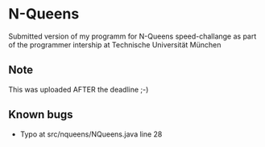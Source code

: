 N-Queens
========

Submitted version of my programm for N-Queens speed-challange as part of the programmer intership at Technische Universität München

Note
----
This was uploaded AFTER the deadline ;-)

Known bugs
----------
* Typo at src/nqueens/NQueens.java line 28